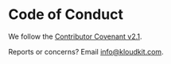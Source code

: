 # Code of Conduct

We follow the [Contributor Covenant v2.1](https://ws.kloudkit.com/contribute/code-of-conduct).

Reports or concerns?
Email <info@kloudkit.com>.
